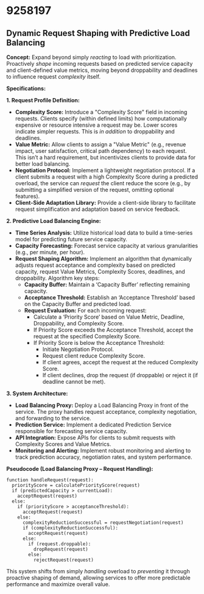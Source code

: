 # 9258197

## Dynamic Request Shaping with Predictive Load Balancing

**Concept:** Expand beyond simply *reacting* to load with prioritization. Proactively *shape* incoming requests based on predicted service capacity and client-defined value metrics, moving beyond droppability and deadlines to influence request *complexity* itself.

**Specifications:**

**1. Request Profile Definition:**

*   **Complexity Score:** Introduce a "Complexity Score" field in incoming requests.  Clients specify (within defined limits) how computationally expensive or resource intensive a request may be. Lower scores indicate simpler requests.  This is *in addition* to droppability and deadlines.
*   **Value Metric:** Allow clients to assign a "Value Metric" (e.g., revenue impact, user satisfaction, critical path dependency) to each request.  This isn’t a hard requirement, but incentivizes clients to provide data for better load balancing.
*   **Negotiation Protocol:** Implement a lightweight negotiation protocol. If a client submits a request with a high Complexity Score during a predicted overload, the service can *request* the client reduce the score (e.g., by submitting a simplified version of the request, omitting optional features).
*   **Client-Side Adaptation Library:** Provide a client-side library to facilitate request simplification and adaptation based on service feedback.

**2. Predictive Load Balancing Engine:**

*   **Time Series Analysis:**  Utilize historical load data to build a time-series model for predicting future service capacity.
*   **Capacity Forecasting:** Forecast service capacity at various granularities (e.g., per minute, per hour).
*   **Request Shaping Algorithm:** Implement an algorithm that dynamically adjusts request acceptance and complexity based on predicted capacity, request Value Metrics, Complexity Scores, deadlines, and droppability.  Algorithm key steps:
    *   **Capacity Buffer:** Maintain a ‘Capacity Buffer’ reflecting remaining capacity.
    *   **Acceptance Threshold:**  Establish an ‘Acceptance Threshold’ based on the Capacity Buffer and predicted load.
    *   **Request Evaluation:** For each incoming request:
        *   Calculate a ‘Priority Score’ based on Value Metric, Deadline, Droppability, and Complexity Score.
        *   If Priority Score exceeds the Acceptance Threshold, accept the request at the specified Complexity Score.
        *   If Priority Score is below the Acceptance Threshold:
            *   Initiate Negotiation Protocol.
            *   Request client reduce Complexity Score.
            *   If client agrees, accept the request at the reduced Complexity Score.
            *   If client declines, drop the request (if droppable) or reject it (if deadline cannot be met).

**3. System Architecture:**

*   **Load Balancing Proxy:** Deploy a Load Balancing Proxy in front of the service. The proxy handles request acceptance, complexity negotiation, and forwarding to the service.
*   **Prediction Service:** Implement a dedicated Prediction Service responsible for forecasting service capacity.
*   **API Integration:** Expose APIs for clients to submit requests with Complexity Scores and Value Metrics.
*   **Monitoring and Alerting:** Implement robust monitoring and alerting to track prediction accuracy, negotiation rates, and system performance.

**Pseudocode (Load Balancing Proxy – Request Handling):**

```
function handleRequest(request):
  priorityScore = calculatePriorityScore(request)
  if (predictedCapacity > currentLoad):
    acceptRequest(request)
  else:
    if (priorityScore > acceptanceThreshold):
      acceptRequest(request)
    else:
      complexityReductionSuccessful = requestNegotiation(request)
      if (complexityReductionSuccessful):
        acceptRequest(request)
      else:
        if (request.droppable):
          dropRequest(request)
        else:
          rejectRequest(request)
```

This system shifts from simply *handling* overload to *preventing* it through proactive shaping of demand, allowing services to offer more predictable performance and maximize overall value.